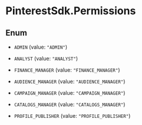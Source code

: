 # PinterestSdk.Permissions

## Enum


* `ADMIN` (value: `"ADMIN"`)

* `ANALYST` (value: `"ANALYST"`)

* `FINANCE_MANAGER` (value: `"FINANCE_MANAGER"`)

* `AUDIENCE_MANAGER` (value: `"AUDIENCE_MANAGER"`)

* `CAMPAIGN_MANAGER` (value: `"CAMPAIGN_MANAGER"`)

* `CATALOGS_MANAGER` (value: `"CATALOGS_MANAGER"`)

* `PROFILE_PUBLISHER` (value: `"PROFILE_PUBLISHER"`)


